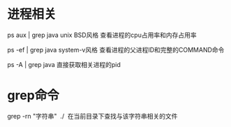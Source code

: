 # 进程相关

ps aux | grep java  unix BSD风格 查看进程的cpu占用率和内存占用率

ps -ef | grep java  system-v风格 查看进程的父进程ID和完整的COMMAND命令

ps -A  | grep java  直接获取相关进程的pid

# grep命令
grep -rn "字符串"  ./  在当前目录下查找与该字符串相关的文件
